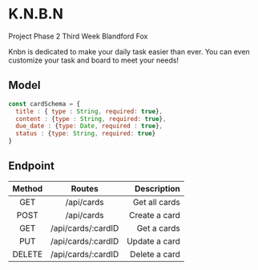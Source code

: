 # K.N.B.N
Project Phase 2 Third Week Blandford Fox

Knbn is dedicated to make your daily task easier than ever. You can even customize your task and board to meet your needs!

## Model

```js
const cardSchema = {
  title : { type : String, required: true},
  content : {type : String, required: true},
  due_date : {type: Date, required : true},
  status : {type: String, required: true}
}
```

## Endpoint
| Method   |      Routes        | Description   |
|:--------:|:------------------:|--------------:|
| GET      |  /api/cards        | Get all cards |
| POST     |  /api/cards        | Create a card |
| GET      |  /api/cards/:cardID| Get a cards   |
| PUT      |  /api/cards/:cardID| Update a card |
| DELETE   |  /api/cards/:cardID| Delete a card |

